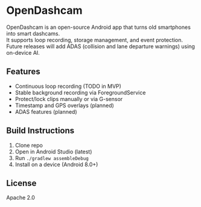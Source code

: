 # OpenDashcam
OpenDashcam is an open-source Android app that turns old smartphones into smart dashcams.  
It supports loop recording, storage management, and event protection.  
Future releases will add ADAS (collision and lane departure warnings) using on-device AI.

## Features
- Continuous loop recording (TODO in MVP)
- Stable background recording via ForegroundService
- Protect/lock clips manually or via G-sensor
- Timestamp and GPS overlays (planned)
- ADAS features (planned)

## Build Instructions
1. Clone repo  
2. Open in Android Studio (latest)  
3. Run `./gradlew assembleDebug`  
4. Install on a device (Android 8.0+)

## License
Apache 2.0
